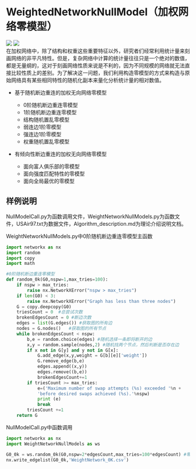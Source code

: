 # WeightedNetworkNullModel（加权网络零模型）
![](https://img.shields.io/badge/python-3.8-blue) ![](https://img.shields.io/badge/version-1.0-orange)  
在加权网络中，除了结构和权重这些重要特征以外，研究者们经常利用统计量来刻画网络的非平凡特性。但是，复杂网络中计算的统计量往往只是一个绝对的数值，都是无量纲的，这对于刻画网络性质来说是不利的，因为不同规模的网络就无法直接比较性质上的差别。为了解决这一问题，我们利用构造零模型的方式来构造与原始网络具有某些相同特性的随机化副本来量化分析统计量的相对数值。

* 基于随机断边重连的加权无向网络零模型 
   * 0阶随机断边重连零模型
   * 1阶随机断边重连零模型
   * 结构随机置乱零模型
   * 弱连边1阶零模型
   * 强连边1阶零模型
   * 权重随机置乱零模型
   
* 有倾向性断边重连的加权无向网络零模型
   * 面向富人俱乐部的零模型
   * 面向强度匹配特性的零模型
   * 面向全局最优的零模型

## 样例说明
NullModelCall.py为函数调用文件，WeightNetworkNullModels.py为函数文件，USAir97.txt为数据文件，Algorithm_description.md为理论介绍说明文档。

WeightNetworkNullModels.py中0阶随机断边重连零模型主函数

~~~python
import networkx as nx
import random
import copy
import math

#0阶随机断边重连零模型
def random_0k(G0,nspw=1,max_tries=100): 
    if nspw > max_tries:
        raise nx.NetworkXError("nspw > max_tries")
    if len(G0) < 3:
        raise nx.NetworkXError("Graph has less than three nodes")
    G = copy.deepcopy(G0)
    triesCount = 0  #总尝试次数
    brokenEdgesCount = 0 #断边次数
    edges = list(G.edges()) #获取图的所有边
    nodes = G.nodes()   #获取图的所有节点
    while brokenEdgesCount < nspw:
        b,e = random.choice(edges) #随机选择一条即将断开的边
        x,y = random.sample(nodes,2) #随机找两个节点，然后判断是否存在边
        if x not in G[y] and y not in G[x]:
            G.add_edge(x,y,weight = G[b][e]['weight'])
            G.remove_edge(b,e)
            edges.append((x,y))
            edges.remove((b,e))
            brokenEdgesCount+=1
        if triesCount >= max_tries:
            e=('Maximum number of swap attempts (%s) exceeded '%n +
            'before desired swaps achieved (%s).'%nspw)
            print (e)
            break
        triesCount +=1
    return G
~~~
NullModelCall.py中函数调用
~~~python
import networkx as nx
import WeightNetworkNullModels as ws

G0_0k = ws.random_0k(G0,nspw=2*edgesCount,max_tries=100*edgesCount) #零阶随机断边重连零模型
nx.write_edgelist(G0_0k,'WeightNetwork_0K.csv')
~~~
